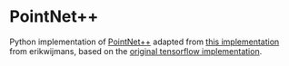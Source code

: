 # PointNet++

Python implementation of [PointNet++](https://arxiv.org/abs/1706.02413) adapted from [this implementation](https://github.com/erikwijmans/Pointnet2_PyTorch) 
from erikwijmans, based on the [original tensorflow implementation](https://github.com/charlesq34/pointnet2).